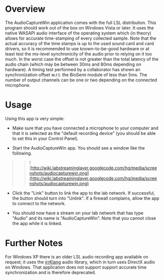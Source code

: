 # Overview #

The AudioCaptureWin application comes with the full LSL distribution. This program should work out of the box on Windows Vista or later. It uses the native WASAPI audio interface of the operating system which (in theory) allows for accurate time-stamping of every collected sample. Note that the actual accuracy of the time stamps is up to the used sound card and card drivers, so it is recommended to use known-to-be-good hardware or at least test the ms-level synchronicity of the audio prior to relying on it too much. In the worst case the offset is not greater than the total latency of the audio chain (which may be between 30ms and 80ms depending on hardware). A timing test performed by a collaborator has shown an synchronization offset w.r.t. the BioSemi module of less than 5ms. The number of output channels can be one or two depending on the connected microphone.

# Usage #
Using this app is very simple:

  * Make sure that you have connected a microphone to your computer and that it is selected as the "default recording device" (you should be able to set this in your Control Panel).

  * Start the AudioCaptureWin app. You should see a window like the following.
> > ![http://wiki.labstreaminglayer.googlecode.com/hg/media/screenshots/audiocapturewin.png](http://wiki.labstreaminglayer.googlecode.com/hg/media/screenshots/audiocapturewin.png)

  * Click the "Link" button to link the app to the lab network. If successful, the button should turn into "Unlink". If a firewall complains, allow the app to connect to the network.

  * You should now have a stream on your lab network that has type "Audio" and its name is "AudioCaptureWin". Note that you cannot close the app while it is linked.


# Further Notes #
For Windows XP there is an older LSL audio recording app available on request; it uses the [irrKlang](http://www.ambiera.com/irrklang/) audio library, which in turn uses DirectX audio on Windows. That application does not support support accurate time synchronization and is therefore deprecated.